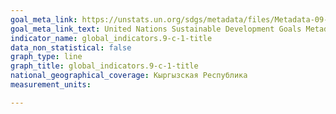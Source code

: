 ```yaml
---
goal_meta_link: https://unstats.un.org/sdgs/metadata/files/Metadata-09-0C-01.pdf
goal_meta_link_text: United Nations Sustainable Development Goals Metadata (pdf 663kB)
indicator_name: global_indicators.9-c-1-title
data_non_statistical: false
graph_type: line
graph_title: global_indicators.9-c-1-title
national_geographical_coverage: Кыргызская Республика
measurement_units: 

---
```

